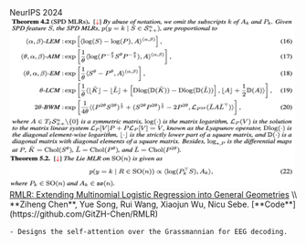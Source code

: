 <div class='paper-box'>
  <div class='paper-box-image'>
    <div>
      <div class="badge">NeurIPS 2024</div>
      <img src='images/paper_images/NeurIPS24-RMLR.png' alt="sym" width="500" height="300">
    </div>
  </div>
  <div class='paper-box-text' markdown="1">
    <a href="http://arxiv.org/abs/2409.19433">RMLR: Extending Multinomial Logistic Regression into General Geometries</a> \\
    **Ziheng Chen**, Yue Song, Rui Wang, Xiaojun Wu, Nicu Sebe. [**Code**](https://github.com/GitZH-Chen/RMLR) 
    <strong><span class='show_paper_citations' data='4FA6C0AAAAAJ:qjMakFHDy7sC'></span></strong>

    - Designs the self-attention over the Grassmannian for EEG decoding.
  </div>
</div>
